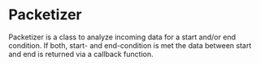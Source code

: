 Packetizer
==========

Packetizer is a class to analyze incoming data for a start and/or end condition. If both, start- and end-condition is met the data between start and end is returned via a callback function.
